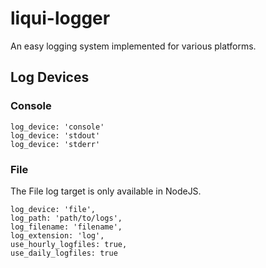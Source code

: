 # liqui-logger

An easy logging system implemented for various platforms.

## Log Devices


### Console

```
log_device: 'console'
log_device: 'stdout'
log_device: 'stderr'
```

### File

The File log target is only available in NodeJS.

```
log_device: 'file',
log_path: 'path/to/logs',
log_filename: 'filename',
log_extension: 'log',
use_hourly_logfiles: true,
use_daily_logfiles: true
```
